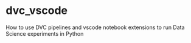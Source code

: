 # dvc_vscode
How to use DVC pipelines and vscode notebook extensions to run Data Science experiments in Python
